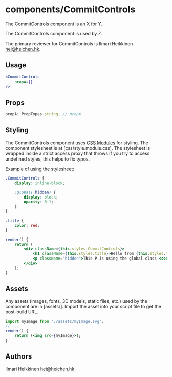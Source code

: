 # components/CommitControls

The CommitControls component is an X for Y.

The CommitControls component is used by Z.

The primary reviewer for CommitControls is Ilmari Heikkinen <hei@heichen.hk>.

## Usage

```jsx
<CommitControls
    propA={}
/>
```

## Props

```js
propA: PropTypes.string, // propA
```

## Styling

The CommitControls component uses [CSS Modules](https://github.com/css-modules/css-modules) for styling. The component stylesheet is at [css/style.module.css]. The stylesheet is wrapped inside a strict access proxy that throws if you try to access undefined styles, this helps to fix typos.

Example of using the stylesheet:

```css
.CommitControls {
    display: inline-block;

    :global(.hidden) {
        display: block;
        opacity: 0.1;
    }
}

.title {
    color: red;
}

```

```jsx
render() {
    return (
        <div className={this.styles.CommitControls}>
            <h1 className={this.styles.title}>Hello from {this.styles.title}!</h1>
            <p className="hidden">This P is using the global class <code>.hidden</code></p>
        </div>
    );
}
```

## Assets

Any assets (images, fonts, 3D models, static files, etc.) used by the component are in [assets/]. Import the asset into your script file to get the post-build URL.

```jsx
import myImage from './assets/myImage.svg';
// ...
render() {
    return (<img src={myImage}>);
}
```

## Authors

Ilmari Heikkinen <hei@heichen.hk>

